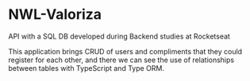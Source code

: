 # NWL-Valoriza
API with a SQL DB developed during Backend studies at Rocketseat

This application brings CRUD of users and compliments that they could register for each other, and there we can see the use of relationships between tables with TypeScript and Type ORM.
